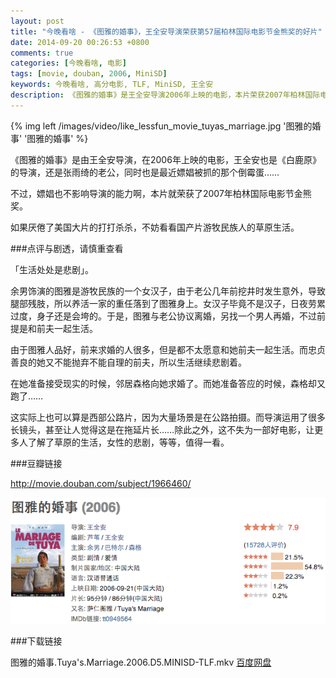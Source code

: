 ```yaml
---
layout: post
title: "今晚看啥 - 《图雅的婚事》，王全安导演荣获第57届柏林国际电影节金熊奖的好片"
date: 2014-09-20 00:26:53 +0800
comments: true
categories: [今晚看啥, 电影]
tags: [movie, douban, 2006, MiniSD]
keywords: 今晚看啥, 高分电影, TLF, MiniSD, 王全安
description: 《图雅的婚事》是王全安导演2006年上映的电影，本片荣获2007年柏林国际电影节金熊奖。
---
```


{% img left /images/video/like_lessfun_movie_tuyas_marriage.jpg '图雅的婚事' '图雅的婚事' %}

《图雅的婚事》是由王全安导演，在2006年上映的电影，王全安也是《白鹿原》的导演，还是张雨绮的老公，同时也是最近嫖娼被抓的那个倒霉蛋……

不过，嫖娼也不影响导演的能力啊，本片就荣获了2007年柏林国际电影节金熊奖。

如果厌倦了美国大片的打打杀杀，不妨看看国产片游牧民族人的草原生活。

<!--more-->

###点评与剧透，请慎重查看

「生活处处是悲剧」。

余男饰演的图雅是游牧民族的一个女汉子，由于老公几年前挖井时发生意外，导致腿部残肢，所以养活一家的重任落到了图雅身上。女汉子毕竟不是汉子，日夜劳累过度，身子还是会垮的。于是，图雅与老公协议离婚，另找一个男人再婚，不过前提是和前夫一起生活。

由于图雅人品好，前来求婚的人很多，但是都不太愿意和她前夫一起生活。而忠贞善良的她又不能抛弃不能自理的前夫，所以生活继续悲剧着。

在她准备接受现实的时候，邻居森格向她求婚了。而她准备答应的时候，森格却又跑了……

这实际上也可以算是西部公路片，因为大量场景是在公路拍摄。而导演运用了很多长镜头，甚至让人觉得这是在拖延片长……除此之外，这不失为一部好电影，让更多人了解了草原的生活，女性的悲剧，等等，值得一看。

###豆瓣链接

http://movie.douban.com/subject/1966460/

![图雅的婚事](/images/video/like_lessfun_movie_tuyas_marriage_douban.png)

###下载链接

图雅的婚事.Tuya's.Marriage.2006.D5.MINISD-TLF.mkv [百度网盘](http://pan.baidu.com/wap/album/file?uk=37594111&album_id=3432520981877310279&fsid=3382670177)
